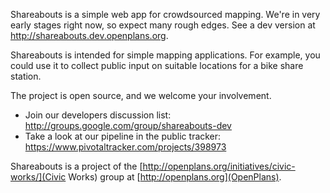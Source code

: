 Shareabouts is a simple web app for crowdsourced mapping. We're in very early stages right now, so expect many rough edges. See a dev version at http://shareabouts.dev.openplans.org.

Shareabouts is intended for simple mapping applications. For example, you could use it to collect public input on suitable locations for a bike share station.

The project is open source, and we welcome your involvement.
* Join our developers discussion list: http://groups.google.com/group/shareabouts-dev
* Take a look at our pipeline in the public tracker: https://www.pivotaltracker.com/projects/398973

Shareabouts is a project of the [http://openplans.org/initiatives/civic-works/](Civic Works) group at [http://openplans.org](OpenPlans).
